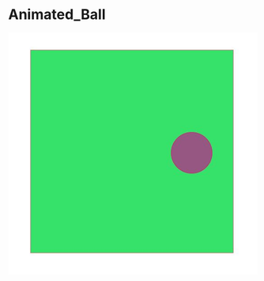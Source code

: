 # Animated_Ball

![title-pic](https://github.com/SaidaDev/Small_Tasks/blob/main/Ball_Animation/Animated%20Ball.JPG?raw=true)
